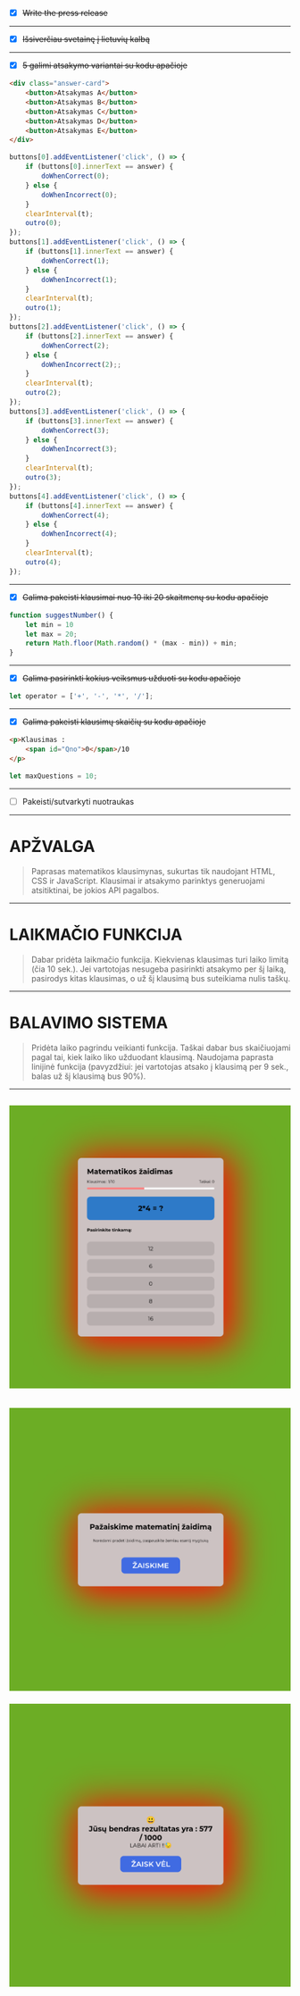 - [x] ~~Write the press release~~
---
- [x] ~~Išsiverčiau svetainę į lietuvių kalbą~~
---
- [x] ~~5 galimi atsakymo variantai su kodu apačioje~~
```html
<div class="answer-card">
    <button>Atsakymas A</button>
    <button>Atsakymas B</button>
    <button>Atsakymas C</button>
    <button>Atsakymas D</button>
    <button>Atsakymas E</button>
</div>
```
```js
buttons[0].addEventListener('click', () => {
    if (buttons[0].innerText == answer) {
        doWhenCorrect(0);
    } else {
        doWhenIncorrect(0);
    }
    clearInterval(t);
    outro(0);
});
buttons[1].addEventListener('click', () => {
    if (buttons[1].innerText == answer) {
        doWhenCorrect(1);
    } else {
        doWhenIncorrect(1);
    }
    clearInterval(t);
    outro(1);
});
buttons[2].addEventListener('click', () => {
    if (buttons[2].innerText == answer) {
        doWhenCorrect(2);
    } else {
        doWhenIncorrect(2);;
    }
    clearInterval(t);
    outro(2);
});
buttons[3].addEventListener('click', () => {
    if (buttons[3].innerText == answer) {
        doWhenCorrect(3);
    } else {
        doWhenIncorrect(3);
    }
    clearInterval(t);
    outro(3);
});
buttons[4].addEventListener('click', () => {
    if (buttons[4].innerText == answer) {
        doWhenCorrect(4);
    } else {
        doWhenIncorrect(4);
    }
    clearInterval(t);
    outro(4);
});
```
---
- [x] ~~Galima pakeisti klausimai nuo 10 iki 20 skaitmenų su kodu apačioje~~
```js
function suggestNumber() {
    let min = 10
    let max = 20;
    return Math.floor(Math.random() * (max - min)) + min;
}
```
---
- [x] ~~Galima pasirinkti kokius veiksmus užduoti su kodu apačioje~~
```js
let operator = ['+', '-', '*', '/'];
```
---
- [x] ~~Galima pakeisti klausimų skaičių su kodu apačioje~~
```html
<p>Klausimas :
    <span id="Qno">0</span>/10
</p>
```
```js
let maxQuestions = 10;
```
---
- [ ] Pakeisti/sutvarkyti nuotraukas
---
# **APŽVALGA**
> Paprasas matematikos klausimynas, sukurtas tik naudojant HTML, CSS ir JavaScript. Klausimai ir atsakymo parinktys generuojami atsitiktinai, be jokios API pagalbos.
---

# **LAIKMAČIO FUNKCIJA**
> Dabar pridėta laikmačio funkcija. Kiekvienas klausimas turi laiko limitą (čia 10 sek.).
> Jei vartotojas nesugeba pasirinkti atsakymo per šį laiką, pasirodys kitas klausimas, o už šį klausimą bus suteikiama nulis taškų.
---
# **BALAVIMO SISTEMA**
> Pridėta laiko pagrindu veikianti funkcija. Taškai dabar bus skaičiuojami pagal tai, kiek laiko liko užduodant klausimą.
> Naudojama paprasta linijinė funkcija (pavyzdžiui: jei vartotojas atsako į klausimą per 9 sek., balas už šį klausimą bus 90%).
---
![image](https://raw.githubusercontent.com/dairidas/math-quiz/master/media/img1.png)
---
![image](https://raw.githubusercontent.com/dairidas/math-quiz/master/media/img2.png)
---
![image](https://raw.githubusercontent.com/dairidas/math-quiz/master/media/img3.png)

